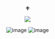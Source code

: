 <p align="center"

## **♱**

<p align="center">

<img src="https://komarev.com/ghpvc/?username=kysouu&color=bab9b5">

<p align="center"

 ![image](https://github.com/user-attachments/assets/1bcd8bb9-eef5-45cb-8fcf-95bcd3676358) ![image](https://github.com/user-attachments/assets/1ddabf1c-ea7c-45b5-bd09-6e9237f8e76e)

